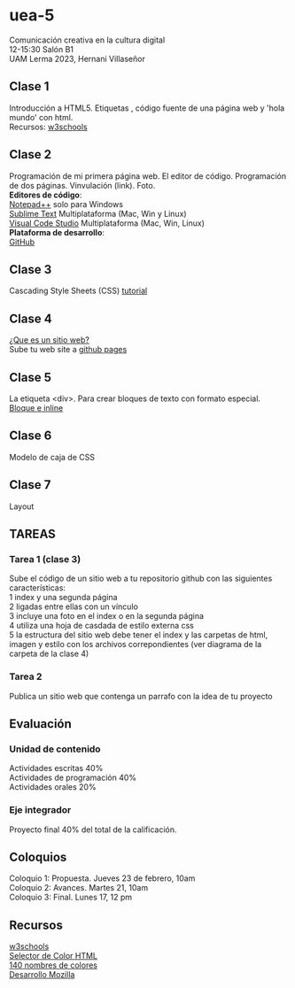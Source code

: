 # uea-5
Comunicación creativa en la cultura digital  
12-15:30 Salón B1  
UAM Lerma 2023, Hernani Villaseñor

## Clase 1
Introducción a HTML5. Etiquetas <html>, código fuente de una página web y 'hola mundo' con html.  
Recursos: [w3schools](https://www.w3schools.com)   

## Clase 2
Programación de mi primera página web. El editor de código. Programación de dos páginas. Vinvulación (link). Foto.  
**Editores de código**:  
[Notepad++](https://notepad-plus-plus.org/) solo para Windows  
[Sublime Text](https://www.sublimetext.com/) Multiplataforma (Mac, Win y Linux)  
[Visual Code Studio](https://code.visualstudio.com/) Multiplataforma (Mac, Win, Linux)  
**Plataforma de desarrollo**:  
[GitHub](https://github.com/)  
## Clase 3
Cascading Style Sheets (CSS) [tutorial](https://www.w3schools.com/css/css_intro.asp)  
## Clase 4
[¿Que es un sitio web?](https://es.wikipedia.org/wiki/Sitio_web)  
Sube tu web site a [github pages](https://pages.github.com/)  
## Clase 5
La etiqueta \<div\>. Para crear bloques de texto con formato especial.  
[Bloque e inline](https://www.w3schools.com/html/html_blocks.asp)  
## Clase 6
Modelo de caja de CSS  
## Clase 7
Layout  
## TAREAS
### Tarea 1 (clase 3)
Sube el código de un sitio web a tu repositorio github con las siguientes características:  
1 index y una segunda página  
2 ligadas entre ellas con un vínculo  
3 incluye una foto en el index o en la segunda página  
4 utiliza una hoja de casdada de estilo externa css  
5 la estructura del sitio web debe tener el index y las carpetas de html, imagen y estilo con los archivos correpondientes (ver diagrama de la carpeta de la clase 4)  
### Tarea 2
Publica un sitio web que contenga un parrafo con la idea de tu proyecto  
## Evaluación
### Unidad de contenido
Actividades escritas 40%  
Actividades de programación 40%  
Actividades orales 20%  
### Eje integrador
Proyecto final 40% del total de la calificación.  
## Coloquios
Coloquio 1: Propuesta. Jueves 23 de febrero, 10am  
Coloquio 2: Avances. Martes 21, 10am  
Coloquio 3: Final. Lunes 17, 12 pm  

## Recursos
[w3schools](https://www.w3schools.com/)  
[Selector de Color HTML](https://www.w3schools.com/colors/colors_picker.asp)  
[140 nombres de colores](https://www.w3schools.com/colors/colors_names.asp)  
[Desarrollo Mozilla](https://developer.mozilla.org/es/)  
